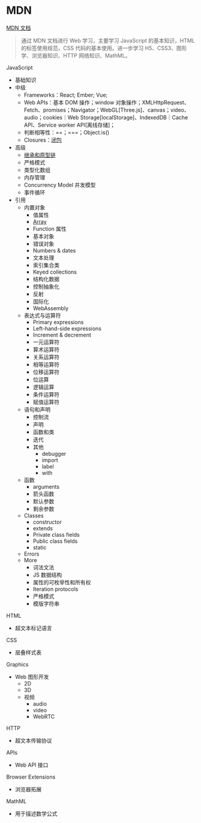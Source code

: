 # MDN

[MDN 文档](https://developer.mozilla.org/)

> 通过 MDN 文档进行 Web 学习，主要学习 JavaScript 的基本知识，HTML 的标签使用规范，CSS 代码的基本使用。进一步学习 H5、CSS3、图形学、浏览器知识、HTTP 网络知识、MathML。

JavaScript

- 基础知识
- 中级
  - Frameworks：React; Ember; Vue;
  - Web APIs：基本 DOM 操作；window 对象操作；XMLHttpRequest、Fetch、promises；Navigator；WebGL[Three.js]、canvas；video、audio；cookies｜Web Storage[localStorage]、IndexedDB｜Cache API、Service worker API[离线存储]；
  - 判断相等性：==；===；Object.is()
  - Closures：[闭包](https://developer.mozilla.org/zh-CN/docs/Web/JavaScript/Closures)
- 高级
  - [继承和原型链](https://developer.mozilla.org/zh-CN/docs/Web/JavaScript/Inheritance_and_the_prototype_chain)
  - 严格模式
  - 类型化数组
  - 内存管理
  - Concurrency Model 并发模型
  - 事件循环
- 引用
  - 内置对象
    - 值属性
    - [Array](Array.md)
    - Function 属性
    - 基本对象
    - 错误对象
    - Numbers & dates
    - 文本处理
    - 索引集合类
    - Keyed collections
    - 结构化数据
    - 控制抽象化
    - 反射
    - 国际化
    - WebAssembly
  - 表达式与运算符
    - Primary expressions
    - Left-hand-side expressions
    - Increment & decrement
    - 一元运算符
    - 算术运算符
    - 关系运算符
    - 相等运算符
    - 位移运算符
    - 位运算
    - 逻辑运算
    - 条件运算符
    - 赋值运算符
  - 语句和声明
    - 控制流
    - 声明
    - 函数和类
    - 迭代
    - 其他
      - debugger
      - import
      - label
      - with
  - 函数
    - arguments
    - 箭头函数
    - 默认参数
    - 剩余参数
  - Classes
    - constructor
    - extends
    - Private class fields
    - Public class fields
    - static
  - Errors
  - More
    - 词法文法
    - JS 数据结构
    - 属性的可枚举性和所有权
    - Iteration protocols
    - 严格模式
    - 模版字符串

HTML

- 超文本标记语言

CSS

- 层叠样式表

Graphics

- Web 图形开发
  - 2D
  - 3D
  - 视频
    - audio
    - video
    - WebRTC

HTTP

- 超文本传输协议

APIs

- Web API 接口

Browser Extensions

- 浏览器拓展

MathML

- 用于描述数学公式
